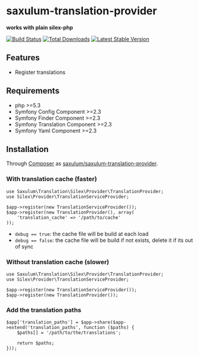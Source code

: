 saxulum-translation-provider
============================

**works with plain silex-php**

[![Build Status](https://api.travis-ci.org/saxulum/saxulum-translation-provider.png?branch=master)](https://travis-ci.org/saxulum/saxulum-translation-provider)
[![Total Downloads](https://poser.pugx.org/saxulum/saxulum-translation-provider/downloads.png)](https://packagist.org/packages/saxulum/saxulum-translation-provider)
[![Latest Stable Version](https://poser.pugx.org/saxulum/saxulum-translation-provider/v/stable.png)](https://packagist.org/packages/saxulum/saxulum-translation-provider)

Features
--------

* Register translations

Requirements
------------

* php >=5.3
* Symfony Config Component >=2.3
* Symfony Finder Component >=2.3
* Symfony Translation Component >=2.3
* Symfony Yaml Component >=2.3

Installation
------------

Through [Composer](http://getcomposer.org) as [saxulum/saxulum-translation-provider][1].

### With translation cache (faster)

```{.php}
use Saxulum\Translation\Silex\Provider\TranslationProvider;
use Silex\Provider\TranslationServiceProvider;

$app->register(new TranslationServiceProvider());
$app->register(new TranslationProvider(), array(
    'translation_cache' => '/path/to/cache'
));
```

* `debug == true`: the cache file will be build at each load
* `debug == false`: the cache file will be build if not exists, delete it if its out of sync

### Without translation cache (slower)

```{.php}
use Saxulum\Translation\Silex\Provider\TranslationProvider;
use Silex\Provider\TranslationServiceProvider;

$app->register(new TranslationServiceProvider());
$app->register(new TranslationProvider());
```

### Add the translation paths

```{.php}
$app['translation_paths'] = $app->share($app->extend('translation_paths', function ($paths) {
    $paths[] = '/path/to/the/translations';

    return $paths;
}));
```

[1]: https://packagist.org/packages/saxulum/saxulum-translation-provider